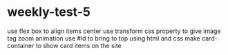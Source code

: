 # weekly-test-5

use flex box to align items center 
use transform css property to give image tag zoom animation
use #id to bring to top using html and css
make card-container to show card items on the site
